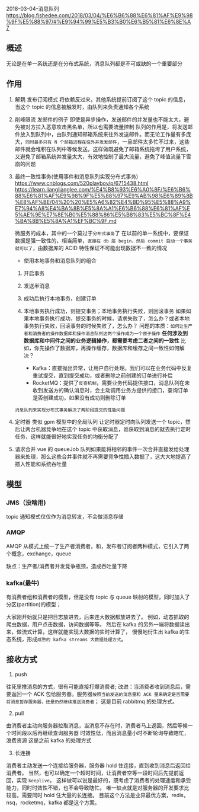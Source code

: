 2018-03-04-消息队列
https://blog.fishedee.com/2018/03/04/%E6%B6%88%E6%81%AF%E9%98%9F%E5%88%97/#%E9%94%99%E5%B3%B0%E6%B5%81%E6%8E%A7

## 概述

无论是在单一系统还是在分布式系统，消息队列都是不可或缺的一个重要部分

## 作用

1. 解耦
   发布订阅模式
   将依赖反过来，其他系统提前订阅了这个 topic 的信息，当这个 topic 的信息被触发时，由队列来负责通知各个系统
2. 削峰限流
   发邮件的例子
   即使是异步操作，发送邮件的并发量也不能太大，避免被对方拉入恶意攻击黑名单，所以也需要流量控制
   队列的作用是，将发送邮件放入到队列中，由队列通知邮箱系统来往外发送邮件。而无论工作量有多庞大，`同时最多只有 N 个邮箱进程在往外并发发邮件`，一旦邮件太多忙不过来，这些邮件就会堆积在队列中等候发送。这样做既避免了邮箱系统拖垮了用户系统，又避免了邮箱系统并发量太大，有效地控制了最大流量，避免了峰值流量下雪崩的问题
3. 最终一致性事务(使用事件和消息队列实现分布式事务)
   https://www.cnblogs.com/520playboy/p/6715438.html
   https://learn.lianglianglee.com/%E4%B8%93%E6%A0%8F/%E6%B6%88%E6%81%AF%E9%98%9F%E5%88%97%E9%AB%98%E6%89%8B%E8%AF%BE/04%20%20%E5%A6%82%E4%BD%95%E5%88%A9%E7%94%A8%E4%BA%8B%E5%8A%A1%E6%B6%88%E6%81%AF%E5%AE%9E%E7%8E%B0%E5%88%86%E5%B8%83%E5%BC%8F%E4%BA%8B%E5%8A%A1%EF%BC%9F.md

   微服务的成本，其中的一个莫过于`分布式事务`了
   在以前的单一系统中，要保证数据是强一致性的，相当简单，`直接在 db 层 begin，然后 commit 启动一个事务就可以了`，由数据库的 ACID 特性保证不可能出现数据不一致的情况

   - 使用本地事务和消息队列的组合

   1. 开启事务
   2. 发送半消息
   3. 成功后执行本地事务，创建订单
   4. 本地事务执行成功，则提交事务；本地事务执行失败，则回滚事务
      如果如果本地事务执行成功，提交事务的时候，请求失败了，怎么办？或者本地事务执行失败，回滚事务的时候失败了，怎么办？
      问题的本质：`如何让生产者和消费者的操作数据库和操作消息队列这两个操作成为一个原子操作`
      **任何涉及到数据库和中间件之间的业务逻辑操作，都需要考虑二者之间的一致性**
      比如，你先操作了数据库，再操作缓存，数据库和缓存之间一致性如何解决？

      - Kafka：直接抛出异常，让用户自行处理。我们可以在业务代码中反复重试提交，直到提交成功，或者删除之前创建的订单进行补偿
      - RocketMQ：提供了`反查机制`，需要业务代码提供接口，消息队列在未收到发送方的确认消息时，会主动调用业务方提供的接口，查询订单是否创建成功，如果没有成功则删除订单

   `消息队列来实现分布式事务解决了两阶段提交的性能问题`

4. 定时器
   类似 gpm 模型中的全局队列
   让定时器定时向队列发送一个 topic，然后让两台机器竞争地在这个 topic 中获取消息，谁获取到消息的就去执行定时任务，这样就能很好地实现任务的均衡分配了
5. 请求合并
   vue 的 queueJob
   队列如果能将相邻的事件一次合并直接发给处理器来处理，那么这些合并事件就不再需要竞争性插入数据了，这大大地提高了插入性能和系统吞吐量

## 模型

### JMS（没啥用)

topic 通知模式仅仅作为消息转发，不会做消息存储

### AMQP

AMQP 从模式上统一了生产者消费者，和，发布者订阅者两种模式，它引入了两个概念，exchange，queue

缺点：生产者/消费者并发竞争瓶颈，造成吞吐量下降

### kafka(最牛)

有消费者组和消费者的模型，但是没有 topic 与 queue 映射的模型，同时加入了分区(partition)的模型；

大家刚开始就只是把日志放进去，后来连大数据都放进去了。
例如，动态抓取的爬虫数据，用户点击数据，访问数据等等。
然后在 kafka 的另外一端将数据读出来，做流式计算，这样就能实现大数据的实时计算了，
慢慢地衍生出 kafka 的生态系统，形成`成熟的 kafka streams 大数据处理方式`。

## 接收方式

1. push

往死里推消息的方式，很有可能直接打爆消费者;
改进：当消费者收到消息后，需要返回一个 ACK 包给服务器。服务器`按照当前发送的消息量和 ACK 量来确定是否需要将消息暂存服务器，还是仍然继续推送消费者`；
这是目前 rabbitmq 的处理方式。

2. pull

由消费者主动向服务器拉取消息，当消息不存在时，消费者马上返回，然后等候一个时间段以后再继续查询服务器
时效性低，而且消息量小时不断轮询导致瞎忙，浪费资源
这是之前 kafka 的处理方式

3. 长连接

消费者主动发送一个连接给服务器，服务器 hold 住连接，直到收到消息后返回给消费者。
当然，也可以确定一个超时时间，让消费者空等一段时间后先提前返回，实现 `keeplive`。
这样做可以说是最好的，既考虑了消费者的处理速度和承受能力，同时时效性不错，也不会导致瞎忙。
唯一缺点就是对服务器的开发要求比较高，需要同时 hold 住大量的长连接。
目前这个方法是业界最优方案，redis，nsq，rocketmq，kafka 都是这个方案。
